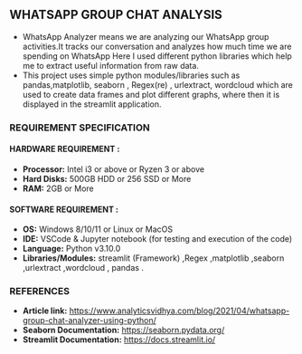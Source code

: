 ## WHATSAPP GROUP CHAT ANALYSIS 
- WhatsApp Analyzer means we are analyzing our WhatsApp group activities.It tracks our conversation and analyzes how much time we are spending on WhatsApp
Here I used different python libraries which help me to extract useful information from raw data.
- This project uses simple python modules/libraries such as pandas,matplotlib, seaborn , Regex(re) , urlextract, wordcloud which are used to create data frames and plot different graphs, where then it is displayed in the streamlit application.


### REQUIREMENT SPECIFICATION 
#### HARDWARE REQUIREMENT :
- **Processor:** Intel i3 or above or Ryzen 3 or above
- **Hard Disks:** 500GB HDD or 256 SSD or More
- **RAM:** 2GB or More

#### SOFTWARE REQUIREMENT :
- **OS:** Windows 8/10/11 or Linux or MacOS
- **IDE:** VSCode & Jupyter notebook (for testing and execution of the code)
- **Language:** Python v3.10.0 
- **Libraries/Modules:** streamlit (Framework) ,Regex ,matplotlib ,seaborn ,urlextract ,wordcloud , pandas .

### REFERENCES 
- **Article link:** https://www.analyticsvidhya.com/blog/2021/04/whatsapp-group-chat-analyzer-using-python/
- **Seaborn Documentation:** https://seaborn.pydata.org/
- **Streamlit Documentation:** https://docs.streamlit.io/
